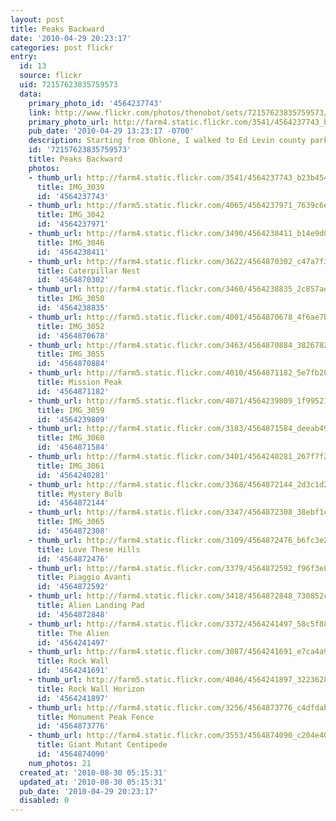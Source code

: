 ```yaml
---
layout: post
title: Peaks Backward
date: '2010-04-29 20:23:17'
categories: post flickr
entry:
  id: 13
  source: flickr
  uid: 72157623835759573
  data:
    primary_photo_id: '4564237743'
    link: http://www.flickr.com/photos/thenobot/sets/72157623835759573/
    primary_photo_url: http://farm4.static.flickr.com/3541/4564237743_b23b4545cc_m.jpg
    pub_date: '2010-04-29 13:23:17 -0700'
    description: Starting from Ohlone, I walked to Ed Levin county park in Milpitas.
    id: '72157623835759573'
    title: Peaks Backward
    photos:
    - thumb_url: http://farm4.static.flickr.com/3541/4564237743_b23b4545cc_s.jpg
      title: IMG_3039
      id: '4564237743'
    - thumb_url: http://farm5.static.flickr.com/4065/4564237971_7639c6ea37_s.jpg
      title: IMG_3042
      id: '4564237971'
    - thumb_url: http://farm4.static.flickr.com/3490/4564238411_b14e9d0ac1_s.jpg
      title: IMG_3046
      id: '4564238411'
    - thumb_url: http://farm4.static.flickr.com/3622/4564870302_c47a7f3b6e_s.jpg
      title: Caterpillar Nest
      id: '4564870302'
    - thumb_url: http://farm4.static.flickr.com/3460/4564238835_2c857ae529_s.jpg
      title: IMG_3050
      id: '4564238835'
    - thumb_url: http://farm5.static.flickr.com/4001/4564870678_4f6ae7be2b_s.jpg
      title: IMG_3052
      id: '4564870678'
    - thumb_url: http://farm4.static.flickr.com/3463/4564870884_3826782c7f_s.jpg
      title: IMG_3055
      id: '4564870884'
    - thumb_url: http://farm5.static.flickr.com/4010/4564871182_5e7fb28663_s.jpg
      title: Mission Peak
      id: '4564871182'
    - thumb_url: http://farm5.static.flickr.com/4071/4564239809_1f99521ee9_s.jpg
      title: IMG_3059
      id: '4564239809'
    - thumb_url: http://farm4.static.flickr.com/3183/4564871584_deeab49696_s.jpg
      title: IMG_3060
      id: '4564871584'
    - thumb_url: http://farm4.static.flickr.com/3401/4564240281_267f7f287d_s.jpg
      title: IMG_3061
      id: '4564240281'
    - thumb_url: http://farm4.static.flickr.com/3368/4564872144_2d3c1d2574_s.jpg
      title: Mystery Bulb
      id: '4564872144'
    - thumb_url: http://farm4.static.flickr.com/3347/4564872308_38ebf1ce8d_s.jpg
      title: IMG_3065
      id: '4564872308'
    - thumb_url: http://farm4.static.flickr.com/3109/4564872476_b6fc3e2050_s.jpg
      title: Love These Hills
      id: '4564872476'
    - thumb_url: http://farm4.static.flickr.com/3379/4564872592_f96f3e8524_s.jpg
      title: Piaggio Avanti
      id: '4564872592'
    - thumb_url: http://farm4.static.flickr.com/3418/4564872848_730852ceb8_s.jpg
      title: Alien Landing Pad
      id: '4564872848'
    - thumb_url: http://farm4.static.flickr.com/3372/4564241497_58c5f88492_s.jpg
      title: The Alien
      id: '4564241497'
    - thumb_url: http://farm4.static.flickr.com/3087/4564241691_e7ca4a974a_s.jpg
      title: Rock Wall
      id: '4564241691'
    - thumb_url: http://farm5.static.flickr.com/4046/4564241897_3223628f1c_s.jpg
      title: Rock Wall Horizon
      id: '4564241897'
    - thumb_url: http://farm4.static.flickr.com/3256/4564873776_c4dfdab9ce_s.jpg
      title: Monument Peak Fence
      id: '4564873776'
    - thumb_url: http://farm4.static.flickr.com/3553/4564874090_c204e4070b_s.jpg
      title: Giant Mutant Centipede
      id: '4564874090'
    num_photos: 21
  created_at: '2010-08-30 05:15:31'
  updated_at: '2010-08-30 05:15:31'
  pub_date: '2010-04-29 20:23:17'
  disabled: 0
---
```

